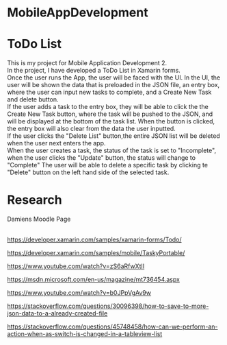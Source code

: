 # MobileAppDevelopment

<h1>ToDo List</h1>
This is my project for Mobile Application Development 2.<br>
In the project, I have developed a ToDo List in Xamarin forms.<br>
Once the user runs the App, the user will be faced with the UI. In the UI, the user will be shown the data that is preloaded in the JSON file, an entry box, where the user can input new tasks to complete, and a Create New Task and delete button.<br>
If the user adds a task to the entry box, they will be able to click the the Create New Task button, where the task will be pushed to the JSON, and will be displayed at the bottom of the task list. When the button is clicked, the entry box will also clear from the data the user inputted.<br>
If the user clicks the "Delete List" button,the entire JSON list will be deleted when the user next enters the app.<br>
When the user creates a task, the status of the task is set to "Incomplete", when the user clicks the "Update" button, the status will change to "Complete"
The user will be able to delete a specific task by clicking te "Delete" button on the left hand side of the selected task.


<h1>Research</h1>
Damiens Moodle Page<br></br>

https://developer.xamarin.com/samples/xamarin-forms/Todo/<br>

https://developer.xamarin.com/samples/mobile/TaskyPortable/<br>

https://www.youtube.com/watch?v=zS6aRfwXtII<br>

https://msdn.microsoft.com/en-us/magazine/mt736454.aspx<br>

https://www.youtube.com/watch?v=b0JPpVgAv9w<br>

https://stackoverflow.com/questions/30096398/how-to-save-to-more-json-data-to-a-already-created-file<br>

https://stackoverflow.com/questions/45748458/how-can-we-perform-an-action-when-as-switch-is-changed-in-a-tableview-list<br>

